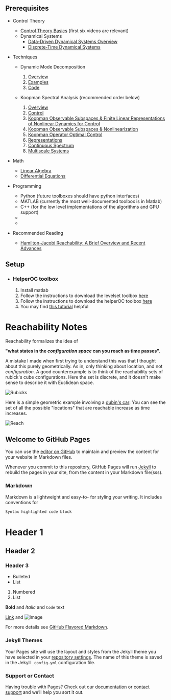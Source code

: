 
## Prerequisites 

- Control Theory
  - [Control Theory
  Basics](https://www.youtube.com/playlist?list=PLMrJAkhIeNNR20Mz-VpzgfQs5zrYi085m)
  (first six videos are relevant)
  - Dynamical Systems
    - [Data-Driven Dynamical Systems Overview](https://www.youtube.com/playlist?list=PLMrJAkhIeNNR6DzT17-MM1GHLkuYVjhyt)
    - [Discrete-Time Dynamical Systems](https://www.youtube.com/watch?v=0dvF2jesB4E&list=PLqA5alXk-vhjOeNKanHLgKhww_nCJ_bxu&index=2)

- Techniques
  - Dynamic Mode Decomposition
    1. [Overview](https://www.youtube.com/watch?v=sQvrK8AGCAo&list=PLqA5alXk-vhjOeNKanHLgKhww_nCJ_bxu&index=4)
    2. [Examples](https://www.youtube.com/watch?v=wheHQAhJWco&list=PLqA5alXk-vhjOeNKanHLgKhww_nCJ_bxu&index=5)
    3. [Code](https://www.youtube.com/watch?v=kVbEHH_laNU&list=PLMrJAkhIeNNR6DzT17-MM1GHLkuYVjhyt&index=5&t=1s)
    
  - Koopman Spectral Analysis (recommended order below)
    1. [Overview](https://www.youtube.com/watch?v=J7s0XNT96ag&list=PLqA5alXk-vhjOeNKanHLgKhww_nCJ_bxu&index=8)
    2. [Control](https://www.youtube.com/watch?v=dx2f4exDZnU&list=PLqA5alXk-vhjOeNKanHLgKhww_nCJ_bxu&index=9)
    3. [Koopman Observable Subspaces & Finite Linear Representations of Nonlinear Dynamics for Control](https://www.youtube.com/watch?v=K5CRbC4yqnk&list=PLqA5alXk-vhjOeNKanHLgKhww_nCJ_bxu&index=10)
    4. [Koopman Observable Subspaces & Nonlinearization](https://www.youtube.com/watch?v=pnGsQAt0od4&list=PLqA5alXk-vhjOeNKanHLgKhww_nCJ_bxu&index=11)
    5. [Koopman Operator Optimal Control](https://www.youtube.com/watch?v=qOdwRel-1xA&list=PLqA5alXk-vhjOeNKanHLgKhww_nCJ_bxu&index=12)
    6. [Representations](https://www.youtube.com/watch?v=--J7F6khJD0&list=PLqA5alXk-vhjOeNKanHLgKhww_nCJ_bxu&index=13)
    7. [Continuous Spectrum](https://www.youtube.com/watch?v=JJaxltAN9Ug&list=PLqA5alXk-vhjOeNKanHLgKhww_nCJ_bxu&index=16)
    8. [Multiscale Systems](https://www.youtube.com/watch?v=J1MIaTdOL5A&list=PLqA5alXk-vhjOeNKanHLgKhww_nCJ_bxu&index=17)

- Math 
  - [Linear Algebra](https://youtu.be/fNk_zzaMoSs)
  - [Differential Equations](https://youtu.be/p_di4Zn4wz4)

- Programming
    - Python (future toolboxes should have python interfaces)
    - MATLAB (currently the most well-documented toolbox is in Matlab)
    - C++ (for the low level implementations of the algorithms and GPU support)
    - 
    - 


- Recommended Reading
    - [Hamilton-Jacobi Reachability: A Brief Overview and Recent
      Advances](https://arxiv.org/abs/1709.07523)
    

## Setup

- ### HelperOC toolbox

    1. Install matlab
    2. Follow the instructions to download the levelset toolbox [here](https://www.cs.ubc.ca/~mitchell/ToolboxLS/)
    3. Follow the instructions to download the helperOC toolbox [here](https://github.com/HJReachability/helperOC)
    4. You may find [this tutorial](https://youtu.be/iWsfc107nRc) helpful

# Reachability Notes 

Reachability formalizes the idea of 

**"what states in the _configuration space_ can you reach as time passes".**

A mistake I made when first trying to understand this
was that I thought about this purely geometrically. As in, only thinking about
location, and not _configuration_. A good counterexample is to think of the
reachability sets of rubick's cube configurations. Here the set is discrete, and
it doesn't make sense to describe it with Euclidean space.

![Rubicks](https://media.giphy.com/media/kFuavIYvRQZGg/giphy.gif)

Here is a simple geometric example involving a [dubin's car](https://gieseanw.wordpress.com/2012/10/21/a-comprehensive-step-by-step-tutorial-to-computing-dubins-paths/): You can see the set of all the possible
"locations" that are reachable increase as time increases.  

![Reach](https://i.imgur.com/OPUjO6G.gif)



## Welcome to GitHub Pages


You can use the [editor on GitHub](https://github.com/rvl-lab-utoronto/backwards-reachability/edit/gh-pages/index.md) to maintain and preview the content for your website in Markdown files.

Whenever you commit to this repository, GitHub Pages will run [Jekyll](https://jekyllrb.com/) to rebuild the pages in your site, from the content in your Markdown file(sss).

### Markdown

Markdown is a lightweight and easy-to- for styling your writing. It includes conventions for

```markdown
Syntax highlighted code block
```
# Header 1
## Header 2
### Header 3

- Bulleted
- List

1. Numbered
2. List

**Bold** and _Italic_ and `Code` text

[Link](url) and ![Image](src)


For more details see [GitHub Flavored Markdown](https://guides.github.com/features/mastering-markdown/).

### Jekyll Themes

Your Pages site will use the layout and styles from the Jekyll theme you have selected in your [repository settings](https://github.com/rvl-lab-utoronto/backwards-reachability/settings). The name of this theme is saved in the Jekyll `_config.yml` configuration file.

### Support or Contact

Having trouble with Pages? Check out our [documentation](https://docs.github.com/categories/github-pages-basics/) or [contact support](https://github.com/contact) and we’ll help you sort it out.
